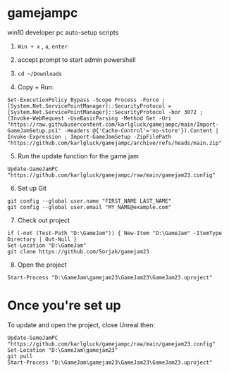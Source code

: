 # gamejampc
win10 developer pc auto-setup scripts

1. `Win + x` , `a`, `enter`

2. accept prompt to start admin powershell

3. `cd ~/Downloads`

4. Copy + Run:

```
Set-ExecutionPolicy Bypass -Scope Process -Force ; [System.Net.ServicePointManager]::SecurityProtocol = [System.Net.ServicePointManager]::SecurityProtocol -bor 3072 ; (Invoke-WebRequest -UseBasicParsing -Method Get -Uri "https://raw.githubusercontent.com/karlgluck/gamejampc/main/Import-GameJamSetup.ps1" -Headers @{'Cache-Control'='no-store'}).Content | Invoke-Expression ; Import-GameJamSetup -ZipFilePath "https://github.com/karlgluck/gamejampc/archive/refs/heads/main.zip"
```

5. Run the update function for the game jam

```
Update-GameJamPC "https://github.com/karlgluck/gamejampc/raw/main/gamejam23.config"
```

6. Set up Git

```
git config --global user.name "FIRST_NAME LAST_NAME"
git config --global user.email "MY_NAME@example.com"
```

7. Check out project

```
if (-not (Test-Path "D:\GameJam")) { New-Item "D:\GameJam" -ItemType Directory | Out-Null }
Set-Location "D:\GameJam"
git clone https://github.com/Sorjak/gamejam23
```

8. Open the project

```
Start-Process "D:\GameJam\gamejam23\GameJam23\GameJam23.uproject"
```

# Once you're set up

To update and open the project, close Unreal then:

```
Update-GameJamPC "https://github.com/karlgluck/gamejampc/raw/main/gamejam23.config"
Set-Location "D:\GameJam\gamejam23"
git pull
Start-Process "D:\GameJam\gamejam23\GameJam23\GameJam23.uproject"
```
